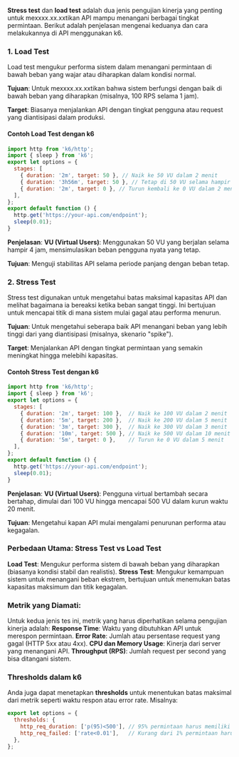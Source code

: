 **Stress test** dan **load test** adalah dua jenis pengujian kinerja yang penting untuk mexxxx.xx.xxtikan API mampu menangani berbagai tingkat permintaan. Berikut adalah penjelasan mengenai keduanya dan cara melakukannya di API menggunakan k6.

### **1. Load Test**
Load test mengukur performa sistem dalam menangani permintaan di bawah beban yang wajar atau diharapkan dalam kondisi normal.

**Tujuan**: 
Untuk mexxxx.xx.xxtikan bahwa sistem berfungsi dengan baik di bawah beban yang diharapkan (misalnya, 100 RPS selama 1 jam).

**Target**: 
Biasanya menjalankan API dengan tingkat pengguna atau request yang diantisipasi dalam produksi.

#### Contoh Load Test dengan k6
```javascript
import http from 'k6/http';
import { sleep } from 'k6';
export let options = {
  stages: [
    { duration: '2m', target: 50 }, // Naik ke 50 VU dalam 2 menit
    { duration: '3h56m', target: 50 }, // Tetap di 50 VU selama hampir 4 jam
    { duration: '2m', target: 0 }, // Turun kembali ke 0 VU dalam 2 menit
  ],
};
export default function () {
  http.get('https://your-api.com/endpoint');
  sleep(0.01);
}
```
**Penjelasan**:
**VU (Virtual Users)**: 
Menggunakan 50 VU yang berjalan selama hampir 4 jam, mensimulasikan beban pengguna nyata yang tetap.

**Tujuan**: 
Menguji stabilitas API selama periode panjang dengan beban tetap.
### **2. Stress Test**
Stress test digunakan untuk mengetahui batas maksimal kapasitas API dan melihat bagaimana ia bereaksi ketika beban sangat tinggi. Ini bertujuan untuk mencapai titik di mana sistem mulai gagal atau performa menurun.

**Tujuan**: 
Untuk mengetahui seberapa baik API menangani beban yang lebih tinggi dari yang diantisipasi (misalnya, skenario "spike").

**Target**: 
Menjalankan API dengan tingkat permintaan yang semakin meningkat hingga melebihi kapasitas.

#### Contoh Stress Test dengan k6
```javascript
import http from 'k6/http';
import { sleep } from 'k6';
export let options = {
  stages: [
    { duration: '2m', target: 100 },  // Naik ke 100 VU dalam 2 menit
    { duration: '5m', target: 200 },  // Naik ke 200 VU dalam 5 menit
    { duration: '3m', target: 300 },  // Naik ke 300 VU dalam 3 menit
    { duration: '10m', target: 500 }, // Naik ke 500 VU dalam 10 menit
    { duration: '5m', target: 0 },    // Turun ke 0 VU dalam 5 menit
  ],
};
export default function () {
  http.get('https://your-api.com/endpoint');
  sleep(0.01);
}
```
**Penjelasan**:
**VU (Virtual Users)**: 
Pengguna virtual bertambah secara bertahap, dimulai dari 100 VU hingga mencapai 500 VU dalam kurun waktu 20 menit.

**Tujuan**: 
Mengetahui kapan API mulai mengalami penurunan performa atau kegagalan.
### **Perbedaan Utama: Stress Test vs Load Test**
**Load Test**: 
Mengukur performa sistem di bawah beban yang diharapkan (biasanya kondisi stabil dan realistis).
**Stress Test**: 
Mengukur kemampuan sistem untuk menangani beban ekstrem, bertujuan untuk menemukan batas kapasitas maksimum dan titik kegagalan.
### **Metrik yang Diamati**:
Untuk kedua jenis tes ini, metrik yang harus diperhatikan selama pengujian kinerja adalah:
**Response Time**: 
Waktu yang dibutuhkan API untuk merespon permintaan.
**Error Rate**: 
Jumlah atau persentase request yang gagal (HTTP 5xx atau 4xx).
**CPU dan Memory Usage**:
Kinerja dari server yang menangani API.
**Throughput (RPS)**: 
Jumlah request per second yang bisa ditangani sistem.
### Thresholds dalam k6
Anda juga dapat menetapkan **thresholds** untuk menentukan batas maksimal dari metrik seperti waktu respon atau error rate. Misalnya:
```javascript
export let options = {
  thresholds: {
    http_req_duration: ['p(95)<500'], // 95% permintaan harus memiliki durasi kurang dari 500ms
    http_req_failed: ['rate<0.01'],   // Kurang dari 1% permintaan harus gagal
  },
};
```